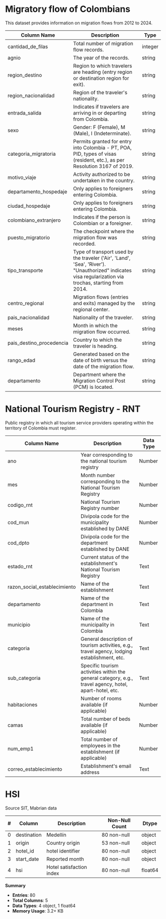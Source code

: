 # Migratory flow of Colombians

This dataset provides information on migration flows from 2012 to 2024.

| Column Name               | Description                                                                                                                     | Type |
|---------------------------|---------------------------------------------------------------------------------------------------------------------------------|------|
| cantidad_de_filas         | Total number of migration flow records.                                                                                        |   integer |
| agnio                     | The year of the records.                                                                                                        |  string |
| region_destino            | Region to which travelers are heading (entry region or destination region for exit).                                           |   string |
| region_nacionalidad       | Region of the traveler's nationality.                                                                                           |  string |
| entrada_salida            | Indicates if travelers are arriving in or departing from Colombia.                                                             |  string |
| sexo                      | Gender: F (Female), M (Male), I (Indeterminate).                                                                                |  string |
| categoria_migratoria      | Permits granted for entry into Colombia - PT, POA, PID, types of visas (resident, etc.), as per Resolution 3167 of 2019.       |  string |
| motivo_viaje              | Activity authorized to be undertaken in the country.                                                                           |  string |
| departamento_hospedaje    | Only applies to foreigners entering Colombia.                                                                                  |  string |
| ciudad_hospedaje          | Only applies to foreigners entering Colombia.                                                                                  |  string | 
| colombiano_extranjero     | Indicates if the person is Colombian or a foreigner.                                                                           |  string |
| puesto_migratorio         | The checkpoint where the migration flow was recorded.                                                                          |  string |
| tipo_transporte           | Type of transport used by the traveler ('Air', 'Land', 'Sea', 'River'). "Unauthorized" indicates visa regularization via trochas, starting from 2014. |  string |
| centro_regional           | Migration flows (entries and exits) managed by the regional center.                                                            |  string |
| pais_nacionalidad         | Nationality of the traveler.                                                                                                   |  string |
| meses                     | Month in which the migration flow occurred.                                                                                    |  string |
| pais_destino_procedencia  | Country to which the traveler is heading.                                                                                      |  string |
| rango_edad                | Generated based on the date of birth versus the date of the migration flow.                                                    |  string |
| departamento              | Department where the Migration Control Post (PCM) is located.                                                                  |  string |



# National Tourism Registry - RNT

Public registry in which all tourism service providers operating within the territory of Colombia must register.

| Column Name                       | Description                                                                                                  | Data Type   |
|-----------------------------------|--------------------------------------------------------------------------------------------------------------|-------------|
| ano                                | Year corresponding to the national tourism registry                                                         | Number      |
| mes                                | Month number corresponding to the National Tourism Registry                                                 | Number      |
| codigo_rnt                         | National Tourism Registry number                                                                            | Number      |
| cod_mun                            | Divipola code for the municipality established by DANE                                                      | Number      |
| cod_dpto                           | Divipola code for the department established by DANE                                                        | Number      |
| estado_rnt                         | Current status of the establishment's National Tourism Registry                                             | Text        |
| razon_social_establecimiento       | Name of the establishment                                                                                   | Text        |
| departamento                       | Name of the department in Colombia                                                                          | Text        |
| municipio                          | Name of the municipality in Colombia                                                                        | Text        |
| categoria                          | General description of tourism activities, e.g., travel agency, lodging establishment, etc.                 | Text        |
| sub_categoria                      | Specific tourism activities within the general category, e.g., travel agency, hotel, apart-hotel, etc.      | Text        |
| habitaciones                       | Number of rooms available (if applicable)                                                                   | Number      |
| camas                              | Total number of beds available (if applicable)                                                              | Number      |
| num_emp1                            | Total number of employees in the establishment (if applicable)                                             | Number      |
| correo_establecimiento             | Establishment's email address                                                                               | Text        |


# HSI 

Source SIT, Mabrian data

| # | Column       | Description | Non-Null Count | Dtype   |
|---|--------------| ------------|----------------|---------|
| 0 | destination  | Medellín       | 80 non-null    | object  |
| 1 | origin       | Country origin | 53 non-null    | object  |
| 2 | hotel_id     | hotel identifier | 80 non-null    | object  |
| 3 | start_date   | Reported month | 80 non-null    | object  |
| 4 | hsi          | Hotel satisfaction index  | 80 non-null    | float64 |

**Summary**
- **Entries**: 80
- **Total Columns**: 5
- **Data Types**: 4 object, 1 float64
- **Memory Usage**: 3.2+ KB
